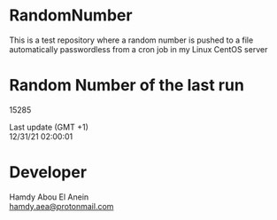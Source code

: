 # RandomNumber    
This is a test repository where a random number is pushed to a file automatically passwordless from a cron job in my Linux CentOS server    
# Random Number of the last run   
15285
      
Last update (GMT +1)    
12/31/21 02:00:01
# Developer    
Hamdy Abou El Anein   
hamdy.aea@protonmail.com
